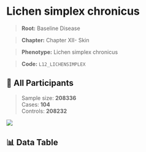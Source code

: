 # Lichen simplex chronicus

> **Root:** Baseline Disease  

> **Chapter:** Chapter XII- Skin  

> **Phenotype:** Lichen simplex chronicus  

> **Code:** `L12_LICHENSIMPLEX`

## 🧪 All Participants  
> Sample size: **208336**  
> Cases: **104**  
> Controls: **208232**
<img src="/Sensitive/Figures/ALL/Incidence/L12_LICHENSIMPLEX.png"/>

## 📊 Data Table
<CsvTableMRF src="/Sensitive/Data/ALL/Incidence/COX_L12_LICHENSIMPLEX.csv"/>

